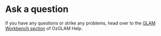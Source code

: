 # Ask a question

If you have any questions or strike any problems, head over to the [GLAM Workbench section](https://ozglam.chat/c/glam-workbench/8) of OzGLAM Help.
